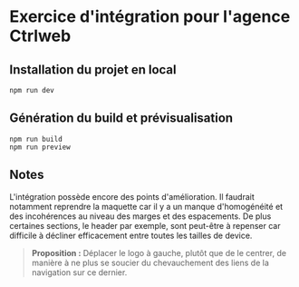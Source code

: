 # Exercice d'intégration pour l'agence Ctrlweb

## Installation du projet en local

```
npm run dev
```

## Génération du build et prévisualisation

```
npm run build
npm run preview
```

## Notes

L'intégration possède encore des points d'amélioration. Il faudrait notamment reprendre la maquette car il y a un manque d'homogénéité et des incohérences au niveau des marges et des espacements. De plus certaines sections, le header par exemple, sont peut-être à repenser car difficile à décliner efficacement entre toutes les tailles de device.

> **Proposition :** Déplacer le logo à gauche, plutôt que de le centrer, de manière à ne plus se soucier du chevauchement des liens de la navigation sur ce dernier.
